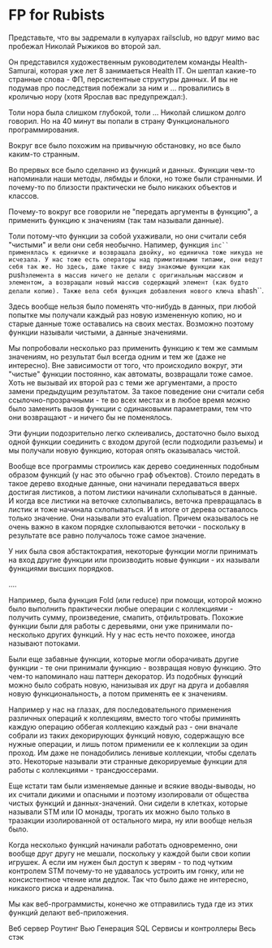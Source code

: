 # FP for Rubists

Представьте, что вы задремали в кулуарах railsclub, но вдруг мимо вас пробежал
Николай Рыжиков во второй зал.

Он представился художественным руководителем команды Health-Samurai, которая уже лет
8 занимаеться Health IT. Он шептал какие-то странные слова - ФП, персистентные структуры данных.
И вы не подумав про последствия побежали за ним и ... провалились в кроличью нору (хотя Ярослав вас предупреждал:).

Толи нора была слишком глубокой, толи ... Николай слишком долго говорил.
Но на 40 минут вы попали в страну Функционального программирования.

Вокруг все было похожим на привычную обстановку, но все было каким-то странным.

Во прервых все было сделанно из функций и данных. Функции чем-то напоминали
наши методы, лябмды и блоки, но тоже были странными. 
И почему-то по близости практически не было никаких объектов и классов.


Почему-то вокруг все говорили не "передать аргументы в функцию", а применить функцию
к значениям (так там называли данные).

Толи потому-что функции за собой ухаживали, но они считали себя "чистыми" и вели они себя
необычно. Напимер, функция ```inc`` применялась к единичке и возвращала двойку, но единичка
тоже никуда не исчезала. У нас тоже есть операторы над примитивными типами, они ведут себя так же.
Но здесь, даже такие с виду знакомые функции как ```push``` элемента в массив ничего не делали
с оригинальным массивом и элементом, а возвращали новый массив содержащий элемент (как будто делали
копию). Также вела себя функция добавления нового ключа в ```hash``.

Здесь вообще нельзя было поменять что-нибудь в данных, при любой попытке мы получали каждый раз новую измененную копию, но и старые данные тоже оставались на своих местах. Возможно поэтому функции называли чистыми, а данные значениями.

Мы попробовали несколько раз применить функцию к тем же саммым значениям, но результат был всегда
одним и тем же (даже не интересно). Вне зависимости от того, что происходило вокруг, эти "чистые" функции
постоянно, как автоматы, возвращали тоже самое. Хоть не вызывай их второй раз с теми же аргументами, 
а просто замени предыдущим результатом. За такое поведение они считали себя ссылочно-прозрачными - те во всех местах и в любое время можно было заменить вызов функции с одинаковыми параметрами, тем что они возвращают - и ничего бы не поменялось.


Эти фунции подозрительно легко склеивались, достаточно было выход одной функции соединить с входом другой (если подходили разъемы) и мы получали новую функцию, которая опять оказывалась чистой.

Вообще все программы строились как дерево соединенных подобным образом функций (у нас это обычно граф объектов). Стоило передать в такое дерево входные данные, они начинали передаваться вверх достигая листиков, а потом листики начинали схлопываться в данные.
И когда все листики на веточке схлопывались, веточка превращалась в листик и тоже начинала схлопываться. И в итоге от дерева оставалось только значение. Они называли это evaluation. Причем оказывалось не очень важно в каком порядке схлопываются веточки - поскольку в результате все равно получалось тоже самое значение.

У них была своя абстактократия, некоторые функции могли принимать на вход другие функции или производить новые функции - их называли функциями высших порядков.

....

Например, была функция Fold (или reduce) при помощи, которой можно было выполнить практически любые операции с коллекциями - получить сумму, произведение, смапить, отфильтровать. Похожие функции были для работы с деревьями, они уже принимали по-несколько других функций. Ну у нас есть нечто похожее, иногда называют потоками.

Были еще забавные функции, которые могли оборачивать другие функции - те они принимали функцию - возвращая новую функцию. Это чем-то напоминало наш паттерн декоратор. Из подобных функций можно было собрать новую, нанизывая их друг на друга и добавляя новую функциональность, а потом применять ее к значениям.

Например у нас на глазах, для последовательного применения различных операций к коллекциям, вместо того чтобы приминять каждую операцию оббегая коллекцию каждый раз - они вначале собрали из таких декорирующих функций новую, содержащую все нужные операции, и лишь потом применили ее к коллекции за один проход. Им даже не понадобились ленивые коллекции, чтобы сделать это. Некоторые называли эти странные декорируемые функции для работы с коллекциями - трансдюссерами.

Еще кстати там были изменяемые данные и всякие вводы-выводы, но их считали дикими и опасными и поэтому изолировали
от общества чистых функций и данных-значений. Они сидели в клетках, которые называли SТМ или IO монады, трогать их можно было только в тразакции изолированной от остального мира, ну или вообще нельзя было.

Когда несколько функций начинали работать одновременно, они вообще друг другу не мешали, поскольку у каждой 
были свои копии игрушек. А если им нужен был доступ к зверям - то под чутким контролем STM почему-то не удавалось 
устроить им гонку, или не консистентное чтение или дедлок. Так что было даже не интересно, никакого риска и адреналина.

Мы как веб-программисты, конечно же отправились туда где из этих функций делают веб-приложения.

Веб сервер
Роутинг
Вью
Генерация SQL
Сервисы и контроллеры
Весь стэк
